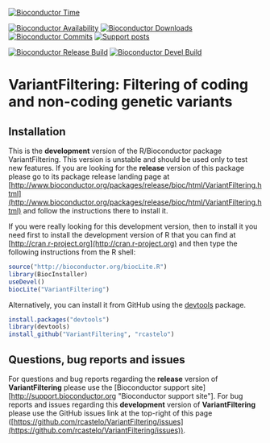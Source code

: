 [![Bioconductor Time](http://bioconductor.org/shields/years-in-bioc/VariantFiltering.svg)](http://bioconductor.org/packages/release/bioc/html/VariantFiltering.html "Bioconductor status")

[![Bioconductor Availability](http://bioconductor.org/shields/availability/release/VariantFiltering.svg)](http://bioconductor.org/packages/release/bioc/html/VariantFiltering.html#archives "Platform availability") 
[![Bioconductor Downloads](http://bioconductor.org/shields/downloads/VariantFiltering.svg)](http://bioconductor.org/packages/stats/bioc/VariantFiltering.html "Percentile downloads")
[![Bioconductor Commits](http://bioconductor.org/shields/commits/bioc/VariantFiltering.svg)](http://bioconductor.org/packages/release/bioc/html/VariantFiltering.html#svn_source "svn commits")
[![Support posts](http://bioconductor.org/shields/posts/VariantFiltering.svg)](https://support.bioconductor.org/t/VariantFiltering/ "Bioconductor support posts")

[![Bioconductor Release Build](http://bioconductor.org/shields/build/release/bioc/VariantFiltering.svg)](http://bioconductor.org/checkResults/release/bioc-LATEST/VariantFiltering/ "Bioconductor release build")
[![Bioconductor Devel Build](http://bioconductor.org/shields/build/devel/bioc/VariantFiltering.svg)](http://bioconductor.org/checkResults/devel/bioc-LATEST/VariantFiltering/ "Bioconductor devel build")

# VariantFiltering: Filtering of coding and non-coding genetic variants

## Installation

This is the __development__ version of the R/Bioconductor package VariantFiltering. This version is unstable and should be used only to test new features. If you are looking for the __release__ version of this package please go to its package release landing page at [http://www.bioconductor.org/packages/release/bioc/html/VariantFiltering.html](http://www.bioconductor.org/packages/release/bioc/html/VariantFiltering.html) and follow the instructions there to install it.

If you were really looking for this development version, then to install it you
need first to install the development version of R that you can find at [http://cran.r-project.org](http://cran.r-project.org) and then type the following instructions from the R shell:

```r
source("http://bioconductor.org/biocLite.R")
library(BiocInstaller)
useDevel()
biocLite("VariantFiltering")
```

Alternatively, you can install it from GitHub using
the [devtools](https://github.com/hadley/devtools "devtools") package.

```r
install.packages("devtools")
library(devtools)
install_github("VariantFiltering", "rcastelo")
```

## Questions, bug reports and issues

For questions and bug reports regarding the __release__ version of **VariantFiltering**
please use the [Bioconductor support site][http://support.bioconductor.org "Bioconductor support site"].
For bug reports and issues regarding this __development__ version of **VariantFiltering**
please use the GitHub issues link at the top-right of this page
([https://github.com/rcastelo/VariantFiltering/issues](https://github.com/rcastelo/VariantFiltering/issues)).
